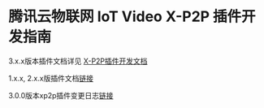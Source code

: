 # 腾讯云物联网 IoT Video X-P2P 插件开发指南

3.x.x版本插件文档详见 [X-P2P插件开发文档](https://mp.weixin.qq.com/wxopen/plugindevdoc?appid=wx1319af22356934bf)

1.x.x, 2.x.x版插件文档[链接](./demo/doc-1.x/IoT%20Video%20X-P2P%E6%8F%92%E4%BB%B6%E5%BC%80%E5%8F%91%E6%8C%87%E5%8D%97.md)

3.0.0版本xp2p插件变更日志[链接](changelog/3.0.0版本xp2p插件变更日志.md)

